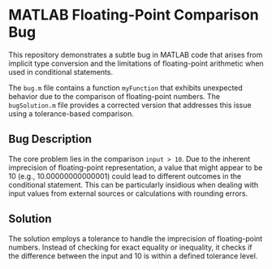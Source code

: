 # MATLAB Floating-Point Comparison Bug

This repository demonstrates a subtle bug in MATLAB code that arises from implicit type conversion and the limitations of floating-point arithmetic when used in conditional statements.

The `bug.m` file contains a function `myFunction` that exhibits unexpected behavior due to the comparison of floating-point numbers.  The `bugSolution.m` file provides a corrected version that addresses this issue using a tolerance-based comparison.

## Bug Description

The core problem lies in the comparison `input > 10`.  Due to the inherent imprecision of floating-point representation, a value that might appear to be 10 (e.g., 10.00000000000001) could lead to different outcomes in the conditional statement.  This can be particularly insidious when dealing with input values from external sources or calculations with rounding errors.

## Solution

The solution employs a tolerance to handle the imprecision of floating-point numbers. Instead of checking for exact equality or inequality, it checks if the difference between the input and 10 is within a defined tolerance level.